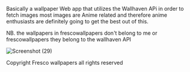 Basically a wallpaper Web app that 
utilizes the Wallhaven APi in order to fetch images most images are Anime related and therefore anime enthusiasts are definitely going to get the best out of this.


NB.  the wallpapers in frescowallpapers don't belong to me or frescowallpapers they belong to the wallhaven API

![Screenshot (29)](https://github.com/user-attachments/assets/c0388bd8-b348-4e1a-8268-3cffb4720938)

Copyright Fresco wallpapers all rights reserved
